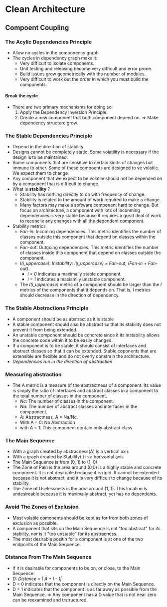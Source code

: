 # Clean Architecture
## Compoent Coupling
### The Acylic Dependencies Principle
- Allow no cycles in the componency graph
- The cycles in dependency graph make it:
    - Very difficult to isolate components.
    - Unit testing and releasing become very difficult and error prone.
    - Build issues grow geometrically with the number of modules.
    - Very difficult to work out the order in which you must build the components.
#### Break the cycle
- There are two primary mechanisms for doing so:
    1. Apply the Dependency Inversion Principle.
    2. Create a new component that both component depend on. => Make dependency structure grow.
### The Stable Dependencies Principle
- Depend in the direction of stability
- Designs cannot be completely static. Some volatility is necessary if the design is to be maintained.
- Some components that are sensitive to certain kinds of changes but immune to other. Some of these compoents are designed to ve volatile. We expect them to change.
- Any component that we expect to be volatile should not be depended on by a component that is difficult to change.
- What is **stability** ?
    - Stability has nothing directly to do with frequency of change.
    - Stability is related to the amount of work required to make a change.
    - Many factors may make a software component hard to change. But focus on architecture, a component with lots of inconming dependencies is very stable because it requires a great deal of work to reconcile any changes with all the dependent component.
- Stability metrics
    - *Fan-in*: Incoming dependencies. This metric identifies the number of classes outside this component that depend on classes within the component.
    - *Fan-out*: Outgoing dependencies. This metric identifies the number of classes inside this component that depend on classes outside the component.
    - *I(i_uppercase): Instability*: *I(i_uppercase) = Fan-out, (Fan-in + Fan-out)*. 
        - *I = 0* indicates a maximally stable component.
        - *I = 1* indicates a maxiamlly unstable component.
    - The *I(i_uppercase)* metric of a component should be larger than the *I* metrics of the components that it depends on. That is, I metrics should decrease in the direction of dependency.
### The Stable Abstractions Principle
- A component should be as abstract as it is stable
- A stable component should also be abstract so that its stability does not prevent it from being extended.
- An unstable component should be concrete since it its instability allows the concrete code within it to be easily changed.
- If a component is to be stable, it should consist of interfaces and abstract classes so that it can be extended. Stable coponents that are extensible are flexible and do not overly constrain the architecture.
- *Dependencies run in the direction of abstraction*

### Measuring abstraction
- The A metric is a measure of the abstractness of a component. Its value is simply the ratio of interfaces and abstract classes in a component to the total number of classes in the component.
    - *Nc*: The number of classes in the component.
    - *Na*: The number of abstract classes and interfaces in the compponent.
    - *A*: Abstractness, A = Na/Nc. 
    - With A = 0: No Abstraction
    - with A = 1: This component contain only abstract class
### The Main Sequence
- With a graph created by abstracness(A) is a vertical axis
- With a graph created by Stability(I) is a horizontal axis
- The Main Sequence is from (0, 1) to (1, 0)
- The Zone of Pain is the area around (0,0) is a highly stable and concrete component. It is not desirable because it is rigid. It cannot be extended because it is not abstract, and it is very difficult to change because of its stability. 
- The Zone of Uselessness is the area around (1, 1). This location is undesireable because it is maximally abstract, yet has no dependents.
### Avoid The Zones of Exclusion
- Most volatile comonents should be kept as for from both zones of exclusion as possible.
- A component that sits on the Main Sequence is not "too abstract" for its stability, nor is it "too unstable" for its abstracness.
- The most desirable positin for a component is at one of the two endpoints of the Main Sequence.
### Distance From The Main Sequence
- If it is desirable for components to be on, or close, to the Main Sequence.
- *D: Distance  = | A + I - 1|* 
- D = 0 indicates that the component is directly on the Main Sequence.
- D = 1 indicates that the component is as far away as possible from the Main Sequence.
=> Any component has a D value that is not near zero can be reexamined and trstructured.


    